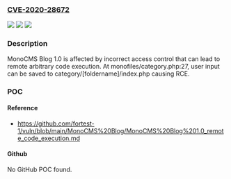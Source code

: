 ### [CVE-2020-28672](https://cve.mitre.org/cgi-bin/cvename.cgi?name=CVE-2020-28672)
![](https://img.shields.io/static/v1?label=Product&message=n%2Fa&color=blue)
![](https://img.shields.io/static/v1?label=Version&message=n%2Fa&color=blue)
![](https://img.shields.io/static/v1?label=Vulnerability&message=n%2Fa&color=brighgreen)

### Description

MonoCMS Blog 1.0 is affected by incorrect access control that can lead to remote arbitrary code execution. At monofiles/category.php:27, user input can be saved to category/[foldername]/index.php causing RCE.

### POC

#### Reference
- https://github.com/fortest-1/vuln/blob/main/MonoCMS%20Blog/MonoCMS%20Blog%201.0_remote_code_execution.md

#### Github
No GitHub POC found.

